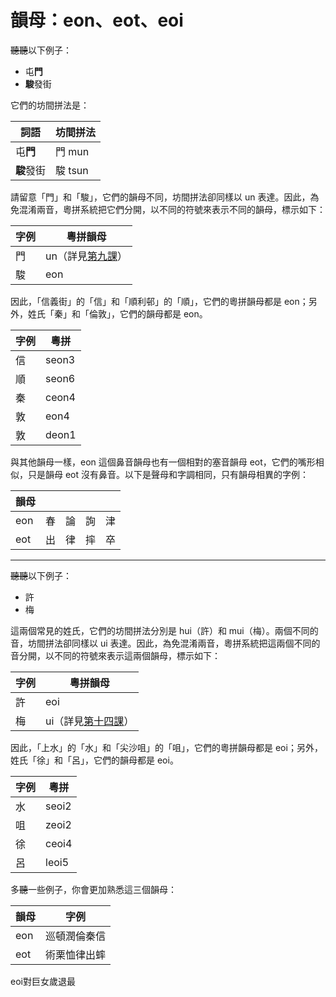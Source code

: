 # 韻母：eon、eot、eoi

~~聽聽~~以下例子：

- 屯**門**
- **駿**發街

它們的坊間拼法是：

| 詞語       | 坊間拼法 |
|------------|----------|
| 屯**門**   | 門 mun   |
| **駿**發街 | 駿 tsun  |

請留意「門」和「駿」，它們的韻母不同，坊間拼法卻同樣以 un 表達。因此，為免混淆兩音，粵拼系統把它們分開，以不同的符號來表示不同的韻母，標示如下：

| 字例 | 粵拼韻母                           |
|------|------------------------------------|
| 門   | un（詳見[第九課](./chapter09.md)） |
| 駿   | eon                                |

因此，「信義街」的「信」和「順利邨」的「順」，它們的粵拼韻母都是 eon；另外，姓氏「秦」和「倫敦」，它們的韻母都是 eon。

| 字例 | 粵拼  |
|------|-------|
| 信   | seon3 |
| 順   | seon6 |
| 秦   | ceon4 |
| 敦   | eon4  |
| 敦   | deon1 |

與其他韻母一樣，eon 這個鼻音韻母也有一個相對的塞音韻母 eot，它們的嘴形相似，只是韻母 eot 沒有鼻音。以下是聲母和字調相同，只有韻母相異的字例：

| 韻母 |    |    |    |    |
|------|----|----|----|----|
| eon  | 春 | 論 | 詢 | 津 |
| eot  | 出 | 律 | 摔 | 卒 |

---

~~聽聽~~以下例子：

- 許
- 梅

這兩個常見的姓氏，它們的坊間拼法分別是 hui（許）和 mui（梅）。兩個不同的音，坊間拼法卻同樣以 ui 表達。因此，為免混淆兩音，粵拼系統把這兩個不同的音分開，以不同的符號來表示這兩個韻母，標示如下：

| 字例 | 粵拼韻母                             |
|------|--------------------------------------|
| 許   | eoi                                  |
| 梅   | ui（詳見[第十四課](./chapter14.md)） |

因此，「上水」的「水」和「尖沙咀」的「咀」，它們的粵拼韻母都是 eoi；另外，姓氏「徐」和「呂」，它們的韻母都是 eoi。

| 字例 | 粵拼  |
|------|-------|
| 水   | seoi2 |
| 咀   | zeoi2 |
| 徐   | ceoi4 |
| 呂   | leoi5 |

多~~聽~~一些例子，你會更加熟悉這三個韻母：

| 韻母 | 字例         |
|------|--------------|
| eon  | 巡頓潤倫秦信 |
| eot  | 術栗恤律出蟀 |
eoi對巨女歲退最
